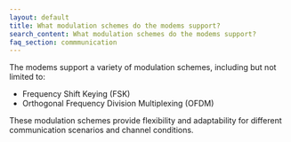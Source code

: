 ```yaml
---
layout: default
title: What modulation schemes do the modems support?
search_content: What modulation schemes do the modems support?
faq_section: commmunication
---
```


The modems support a variety of modulation schemes, including but not limited to:
- Frequency Shift Keying (FSK)
- Orthogonal Frequency Division Multiplexing (OFDM)

These modulation schemes provide flexibility and adaptability for different communication scenarios and channel conditions.